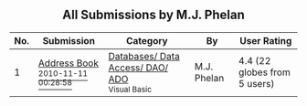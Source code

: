﻿<div align="center">

## All Submissions by M\.J\. Phelan

</div>

No.  | Submission | Category | By   | User Rating
---- | ---------- | -------- | ---- | -----------
1 | [Address Book<br /><sup>2010-11-11 00:28:58</sup>](https://github.com/Planet-Source-Code/m-j-phelan-address-book__1-73580) | [Databases/ Data Access/ DAO/ ADO<br /><sup>Visual Basic</sup>](../ByCategory/databases-data-access-dao-ado__1-6.md) | M\.J\. Phelan | 4.4 (22 globes from 5 users)
